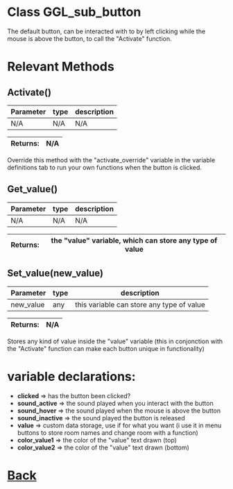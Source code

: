 # Class GGL_sub_button

The default button, can be interacted with to by left clicking while the mouse is above the button,	to call the "Activate" function.

# Relevant Methods

## Activate()

| Parameter   |  type   |              description                   |
|--           |       --|--                                          |
|   N/A      | N/A  |  N/A    |

| Returns:  | N/A |
|--         |                             --|

Override this method with the "activate_override" variable in the variable definitions tab to run your own functions when the button is clicked.

## Get_value()

| Parameter   |  type   |              description                   |
|--           |       --|--                                          |
|  N/A  |   N/A   |  N/A    |

| Returns:  |  the "value" variable, which can store any type of value |
|--         |                                                        --|

## Set_value(new_value)

| Parameter   |  type   |              description                   |
|--           |       --|--                                          |
|  new_value  |   any   |  this variable can store any type of value    |

| Returns:  |         N/A |
|--         |                             --|

Stores any kind of value inside the "value" variable (this in conjonction with the "Activate" function can make each button unique in functionality)

# variable declarations:

- **clicked**           => has the button been clicked?
- **sound_active**      => the sound played when you interact with the button
- **sound_hover**       => the sound played when the mouse is above the button
- **sound_inactive**    => the sound played the button is released
- **value**             => custom data storage, use if for what you want (i use it in menu buttons to store room names and change room with a function)
- **color_value1**      => the color of the "value" text drawn (top)
- **color_value2**      => the color of the "value" text drawn (bottom)

# [Back](https://github.com/Ced30/GML-GUI-Library-GGL-Documentation/blob/main/API/Struct%20Classes.md)
